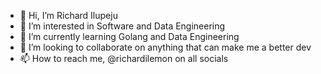 - 👋 Hi, I’m Richard Ilupeju
- 👀 I’m interested in Software and Data Engineering
- 🌱 I’m currently learning Golang and Data Engineering
- 💞️ I’m looking to collaborate on anything that can make me a better dev
- 📫 How to reach me, @richardilemon on all socials

<!---
Richardilemon/Richardilemon is a ✨ special ✨ repository because its `README.md` (this file) appears on your GitHub profile.
You can click the Preview link to take a look at your changes.
--->
